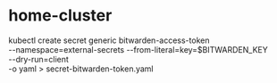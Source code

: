 # home-cluster

kubectl create secret generic bitwarden-access-token \
--namespace=external-secrets
--from-literal=key=$BITWARDEN_KEY  \
--dry-run=client \
-o yaml > secret-bitwarden-token.yaml
